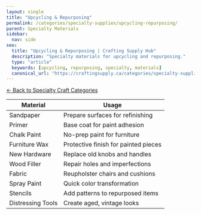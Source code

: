 ```yaml
---
layout: single
title: "Upcycling & Repurposing"
permalink: /categories/specialty-supplies/upcycling-repurposing/
parent: Specialty Materials
sidebar:
  nav: side
seo:
  title: "Upcycling & Repurposing | Crafting Supply Hub"
  description: "Specialty materials for upcycling and repurposing."
  type: "article"
  keywords: [upcycling, repurposing, specialty, materials]
  canonical_url: "https://craftingsupply.ca/categories/specialty-supplies/upcycling-repurposing/"
---
```


[← Back to Specialty Craft Categories](/categories/specialty-supplies/)

| Material | Usage |
|----------|-------|
| Sandpaper | Prepare surfaces for refinishing |
| Primer | Base coat for paint adhesion |
| Chalk Paint | No-prep paint for furniture |
| Furniture Wax | Protective finish for painted pieces |
| New Hardware | Replace old knobs and handles |
| Wood Filler | Repair holes and imperfections |
| Fabric | Reupholster chairs and cushions |
| Spray Paint | Quick color transformation |
| Stencils | Add patterns to repurposed items |
| Distressing Tools | Create aged, vintage looks |
